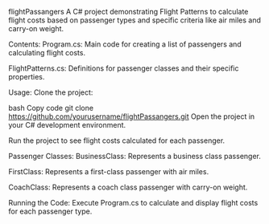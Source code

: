flightPassangers
A C# project demonstrating Flight Patterns to calculate flight costs based on passenger types and specific criteria like air miles and carry-on weight.

Contents:
Program.cs: Main code for creating a list of passengers and calculating flight costs.

FlightPatterns.cs: Definitions for passenger classes and their specific properties.

Usage:
Clone the project:

bash
Copy code
git clone https://github.com/yourusername/flightPassangers.git
Open the project in your C# development environment.

Run the project to see flight costs calculated for each passenger.

Passenger Classes:
BusinessClass: Represents a business class passenger.

FirstClass: Represents a first-class passenger with air miles.

CoachClass: Represents a coach class passenger with carry-on weight.

Running the Code:
Execute Program.cs to calculate and display flight costs for each passenger type.
